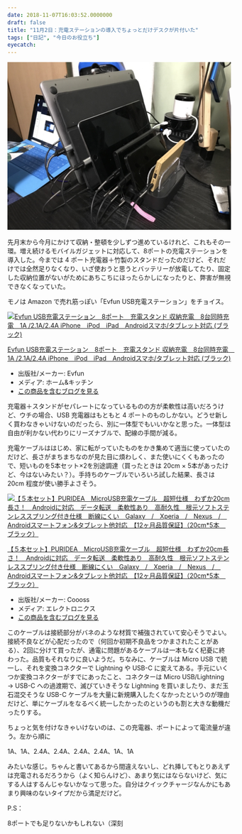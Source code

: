 ```yaml
---
date: 2018-11-07T16:03:52.0000000
draft: false
title: "11月2日：充電ステーションの導入でちょっとだけデスクが片付いた"
tags: ["日記", "今日のお役立ち"]
eyecatch: 
---
```

<p><span itemscope itemtype="http://schema.org/Photograph"><img src="20181102174204.jpg" alt="f:id:daruyanagi:20181102174204j:plain" title="f:id:daruyanagi:20181102174204j:plain" class="hatena-fotolife" itemprop="image"></span></p><p>先月末から今月にかけて収納・整頓を少しずつ進めているけれど、これもその一環。増え続けるモバイルガジェットに対応して、8ポートの充電ステーションを導入した。今までは 4 ポート充電器＋竹製のスタンドだったのだけど、それだけでは全然足りなくなり、いざ使おうと思うとバッテリーが放電してたり、固定した収納位置がないがためにあちこちにほったらかしになったりと、弊害が無視できなくなっていた。</p><p>モノは Amazon で売れ筋っぽい「Evfun USB充電ステーション」をチョイス。</p><p><div class="hatena-asin-detail"><a href="http://www.amazon.co.jp/exec/obidos/ASIN/B078JHV33W/bestylesnet-22/"><img src="https://images-fe.ssl-images-amazon.com/images/I/510KTty7ccL._SL160_.jpg" class="hatena-asin-detail-image" alt="Evfun USB充電ステーション　8ポート　充電スタンド 収納充電　8台同時充電　1A /2.1A/2.4A iPhone　iPod　iPad　Androidスマホ/タブレット対応 (ブラック)" title="Evfun USB充電ステーション　8ポート　充電スタンド 収納充電　8台同時充電　1A /2.1A/2.4A iPhone　iPod　iPad　Androidスマホ/タブレット対応 (ブラック)"></a><div class="hatena-asin-detail-info"><p class="hatena-asin-detail-title"><a href="http://www.amazon.co.jp/exec/obidos/ASIN/B078JHV33W/bestylesnet-22/">Evfun USB充電ステーション　8ポート　充電スタンド 収納充電　8台同時充電　1A /2.1A/2.4A iPhone　iPod　iPad　Androidスマホ/タブレット対応 (ブラック)</a></p><ul><li><span class="hatena-asin-detail-label">出版社/メーカー:</span> Evfun</li><li><span class="hatena-asin-detail-label">メディア:</span> ホーム&キッチン</li><li><a href="http://d.hatena.ne.jp/asin/B078JHV33W/bestylesnet-22" target="_blank">この商品を含むブログを見る</a></li></ul></div><div class="hatena-asin-detail-foot"></div></div></p><p>充電器＋スタンドがセパレートになっているものの方が柔軟性は高いだろうけど、ウチの場合、USB 充電器はもともと 4 ポートのものしかない。どうせ新しく買わなきゃいけないのだったら、別に一体型でもいいかなと思った。一体型は自由が利かない代わりにリーズナブルで、配線の手間が減る。</p><p>充電ケーブルははじめ、家に転がっていたものをかき集めて適当に使っていたのだけど、長さがまちまちなのが見た目に煩わしく、また使いにくくもあったので、短いものを5本セット×2を別途調達（買ったときは 20cm × 5本があったけど、今はないみたい？）。手持ちのケーブルでいろいろ試した結果、長さは 20cm 程度が使い勝手よさそう。</p><p><div class="hatena-asin-detail"><a href="http://www.amazon.co.jp/exec/obidos/ASIN/B0784S7LWM/bestylesnet-22/"><img src="https://images-fe.ssl-images-amazon.com/images/I/51YIt3EdR8L._SL160_.jpg" class="hatena-asin-detail-image" alt="【５本セット】PURIDEA　MicroUSB充電ケーブル　超短仕様　わずか20cm長さ！　Androidに対応　データ転送　柔軟性あり　高耐久性　根元ソフトステンレススプリング付き仕様　断線にくい　Galaxy　/　Xperia　/　Nexus　/　Androidスマートフォン&タブレット他対応　【12ヶ月品質保証】（20cm*5本　ブラック）" title="【５本セット】PURIDEA　MicroUSB充電ケーブル　超短仕様　わずか20cm長さ！　Androidに対応　データ転送　柔軟性あり　高耐久性　根元ソフトステンレススプリング付き仕様　断線にくい　Galaxy　/　Xperia　/　Nexus　/　Androidスマートフォン&タブレット他対応　【12ヶ月品質保証】（20cm*5本　ブラック）"></a><div class="hatena-asin-detail-info"><p class="hatena-asin-detail-title"><a href="http://www.amazon.co.jp/exec/obidos/ASIN/B0784S7LWM/bestylesnet-22/">【５本セット】PURIDEA　MicroUSB充電ケーブル　超短仕様　わずか20cm長さ！　Androidに対応　データ転送　柔軟性あり　高耐久性　根元ソフトステンレススプリング付き仕様　断線にくい　Galaxy　/　Xperia　/　Nexus　/　Androidスマートフォン&タブレット他対応　【12ヶ月品質保証】（20cm*5本　ブラック）</a></p><ul><li><span class="hatena-asin-detail-label">出版社/メーカー:</span> Coooss</li><li><span class="hatena-asin-detail-label">メディア:</span> エレクトロニクス</li><li><a href="http://d.hatena.ne.jp/asin/B0784S7LWM/bestylesnet-22" target="_blank">この商品を含むブログを見る</a></li></ul></div><div class="hatena-asin-detail-foot"></div></div></p><p>このケーブルは接続部分がバネのような材質で補強されていて安心そうでよい。接続不良などが心配だったので（何回か初期不良品をつかまされたことがある）、2回に分けて買ったが、通電に問題があるケーブルは一本もなく杞憂に終わった。品質もそれなりに良いようだ。ちなみに、ケーブルは Micro USB で統一し、それを変換コネクターで Lightning や USB-C に変えてある。手元にいくつか変換コネクターがすでにあったこと、コネクターは Micro USB/Lightning → USB-C への過渡期で、滅びていきそうな Lightning を買いましたり、まだ玉石混交そうな USB-C ケーブルを大量に新規購入したくなかったというのが理由だけど、単にケーブルをなるべく統一したかったのというのも割と大きな動機だったりする。</p><p>ちょっと気を付けなきゃいけないのは、この充電器、ポートによって電流量が違う。左から順に</p><p>1A、1A、2.4A、2.4A、2.4A、2.4A、1A、1A</p><p>みたいな感じ。ちゃんと書いてあるから間違えないし、どれ挿してもとりあえずは充電されるだろうから（よく知らんけど）、あまり気にはならないけど、気にする人はするんじゃないかなって思った。自分はクイックチャージなんかにもあまり興味のないタイプだから満足だけど。</p><p>P.S：</p><p>8ポートでも足りないかもしれない（深刻</p>
